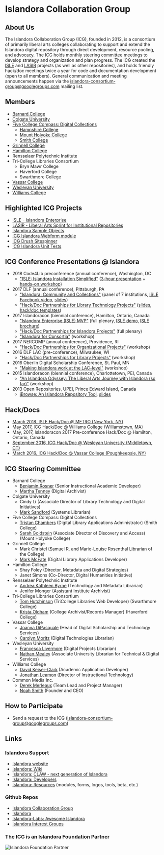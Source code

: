 # Islandora Collaboration Group

## About Us
The Islandora Collaboration Group (ICG), founded in 2012, is a consortium of primarily liberal arts colleges collaborating to support and extend the Islandora digital repository through direct development, resource pooling, and advocacy. The ICG holds monthly steering committee meetings to develop strategy and organization and plan progress. The ICG created the [ISLE](https://github.com/Islandora-Collaboration-Group/ISLE) and [LASIR](https://github.com/Islandora-Collaboration-Group/LASIR) projects (as well as other repositories), and holds friendly hack/doc meetings twice a year for code and documentation development (open to all members). General communication and meeting announcements happen via the islandora-consortium-group@googlegroups.com mailing list.

## Members
* [Barnard College](http://digitalcollections.barnard.edu)
* [Colgate University](https://digitalcollections.colgate.edu/)
* [Five College Compass: Digital Collections](https://compass.fivecolleges.edu/)
  * [Hampshire College](https://compass.fivecolleges.edu/institution/hampshire-college)
  * [Mount Holyoke College](https://compass.fivecolleges.edu/institution/mount-holyoke-college)
  * [Smith College](https://compass.fivecolleges.edu/institution/smith-college)
* [Grinnell College](https://digital.grinnell.edu/)
* [Hamilton College](http://wwww.dhinitiative.org)
* Rensselaer Polytechnic Institute
* Tri-College Libraries Consortium
  * Bryn Mawr College
  * Haverford College
  * Swarthmore College
* [Vassar College](https://digitallibrary.vassar.edu)
* [Wesleyan University](https://digitalcollections.wesleyan.edu/)
* [Williams College](https://unbound.williams.edu)

## Highlighted ICG Projects
* [ISLE - Islandora Enterprise](https://github.com/Islandora-Collaboration-Group/ISLE)
* [LASIR - Liberal Arts Sprint for Institutional Repositories](https://github.com/Islandora-Collaboration-Group/LASIR)
* [Islandora Sample Objects](https://github.com/Islandora-Collaboration-Group/islandora-sample-objects)
* [ICG Islandora Webform module](https://github.com/Islandora-Collaboration-Group/islandora_webform)
* [ICG Drush Sitespinner](https://github.com/Islandora-Collaboration-Group/drush-sitespinner)
* [ICG Islandora Unit Tests](https://github.com/Islandora-Collaboration-Group/icg_islandora_unit_tests)

## ICG Conference Presentations @ Islandora
* 2018 Code4Lib preconference (annual conference), Washington, DC
  * ["ISLE: Islandora Installation Simplified"](https://2018.code4lib.org/workshops/isle-islandora-installation-simplified) ([3-hour presentation](https://drive.google.com/file/d/1mmQh4ZxsQGgEgPwP46MsY8RX4I0fRb9j/view?usp=sharing) + [hands-on workshop](https://drive.google.com/file/d/1zpB5PyEV-PHkV-OmU9FbNjlwCpLRkre2/view?usp=sharing))
* 2017 DLF (annual conference), Pittsburgh, PA
  * ["Islandora: Community and Collections"](https://dlfforum2017.sched.com/event/Bzsu/t5b-islandora-community-and-collections) (panel of 7 institutions, [ISLE Facebook video](https://www.facebook.com/archivists.atbarnard/videos/vb.100000636466830/1785595161471682/?type=2&theater), [slides](https://osf.io/2xrpq/))
  * ["Hack/Doc Partnerships for Library Technology Projects"](https://dlfforum2017.sched.com/event/Bzsr/t4c-working-lunch-hackdoc-partnerships-for-library-technology-projects) ([slides](https://drive.google.com/file/d/1OySkajwr8dyW_4-XDMrRjcbabIvNYSe2/view?usp=sharing), [hack/doc templates](https://github.com/Islandora-Collaboration-Group/icg_information/tree/master/templates_how_to_run_a_hack_doc))
* 2017 Islandoracon (biennial conference), Hamilton, Ontario, Canada
  * ["Islandora Enterprise (ISLE) MVP"](https://docs.google.com/presentation/d/1wj95Dxu4iVt98rahj3QEp73xLFlsAmr_lrjhbzU2jCQ/edit?usp=sharing) (full plenary, [ISLE demo](https://www.youtube.com/watch?v=F30M-x-O1kM), [ISLE brochure](https://drive.google.com/file/d/0BwWnQmDKeQGBUXg2RTFXdFZuUmM/view?usp=sharing))
  * ["Hack/Doc Partnerships for Islandora Projects"](https://docs.google.com/presentation/d/1s0foVJVtNUVb1HJWPhZitHPwzoLfY5fxYCAejLtNAhI/edit?usp=sharing) (full plenary)
  * ["Islandora for Consortia"](https://drive.google.com/file/d/1Y46EEhAm_eYfmSHY_uYs3kcSpEFNJ88k/view?usp=sharing) (workshop)
* 2017 NERCOMP (annual conference), Providence, RI
  * ["Hack/Doc Partnerships for Organizational Projects"](https://events.educause.edu/nercomp-annual-conference/2017/agenda/hackdoc-partnerships-for-organizational-projects) (workshop)
* 2016 DLF LAC (pre-conference), Milwaukee, WI
  * ["Hack/Doc Partnerships for Library Projects"](https://dlfforum2016.sched.org/event/8LFu/s4c-hackdoc-partnerships-for-library-projects) (workshop)
* 2016 Oberlin Digital Scholarship Conference, St. Paul, MN
  * ["Making Islandora work at the LAC-level"](https://www.macalester.edu/library/oberlindsconference/schedule.html#) (workshop)
* 2015 Islandoracon (biennial conference), Charlottetown, PEI, Canada
    * ["An Islandora Odyssey: The Liberal Arts Journey with Islandora (so far)"](https://islandora.ca/camps/conference2015/schedule) (workshop)
* 2013 Open Repositories, UPEI, Prince Edward Island, Canada
  * [iBrowse: An Islandora Repository Tool](https://or2013.net/program/session-schedule/), [slides](https://or2013.net/sites/or2013.net/files/slides/iBrowse-presentation2_0/index.pdf)

## Hack/Docs
* [March 2018, ISLE Hack/Doc @ METRO (New York, NY)](https://islandora-collaboration-group.github.io/icg_information/hack_docs/METRO/)
* [May 2017, ICG Hack/Doc @ Williams College (Williamstown, MA)](https://github.com/Islandora-Collaboration-Group/icg_information/blob/master/hack_docs/meetings/03_Williams_2017.md)
* May, 2017, Islandoracon 2017 Pre-conference Hack/Doc @ Hamilton, Ontario, Canada
* [September 2016, ICG Hack/Doc @ Wesleyan University (Middletown, CT)](https://github.com/Islandora-Collaboration-Group/icg_information/blob/master/hack_docs/meetings/02_Wesleyan_2016.md)
* [March 2016, ICG Hack/Doc @ Vassar College (Poughkeepsie, NY)](https://github.com/Islandora-Collaboration-Group/icg_information/blob/master/hack_docs/meetings/01_Vassar_2016.md)

## ICG Steering Committee
* Barnard College
  * [Benjamin Rosner](https://github.com/br2490) (Senior Instructional Academic Developer)
  * [Martha Tenney](https://github.com/MarthaTenney) (Digital Archivist)
* Colgate University
  * Cindy Li (Associate Director of Library Technology and Digital Initiatives)
  * [Mark Sandford](https://github.com/marksandford) (Systems Librarian)
* Five College Compass: Digital Collections
  * [Tristan Chambers](https://github.com/TristanSmithlib) (Digital Library Applications Administrator) (Smith College)
  * [Sarah Goldstein](https://github.com/sgoldste) (Associate Director of Discovery and Access) (Mount Holyoke College)
* Grinnell College
  * Mark Christel (Samuel R. and Marie-Louise Rosenthal Librarian of the College)
  * [Mark McFate](https://github.com/McFateM) (Digital Library Applications Developer)
* Hamilton College
  * Shay Foley (Director, Metadata and Digital Strategies)
  * Janet Simons (Co-Director, Digital Humanities Initiative)
* Rensselaer Polytechnic Institute
  * [Andrea Kathleen Byrne](https://github.com/andreakb) (Technology and Metadata Librarian)
  * Jenifer Monger (Assistant Institute Archivist)
* Tri-College Libraries Consortium
  * [Tom Hutchinson](https://github.com/th5) (TriCollege Libraries Web Developer) (Swarthmore College)
  * [Krista Oldham](https://github.com/koldham) (College Archivist/Records Manager) (Haverford College)
* Vassar College
  * [Joanna DiPasquale](https://github.com/jjdipasquale) (Head of Digital Scholarship and Technology Services)
  * [Carolyn Moritz](https://github.com/exsilica) (Digital Technologies Librarian)
* Wesleyan University
  * [Francesca Livermore](https://github.com/bookishgirl) (Digital Projects Librarian)
  * [Nathan Mealey](https://github.com/nmealey-wesleyan) (Associate University Librarian for Technical & Digital Services)
* Williams College
  * [David Keiser-Clark](https://github.com/dwk2) (Academic Application Developer)
  * [Jonathan Leamon](https://github.com/jmleamon) (Director of Instructional Technology)
* Common Media Inc.
  * [Derek Merleaux](https://github.com/dmer) (Team Lead and Project Manager)
  * [Noah Smith](https://github.com/noahwsmith) (Founder and CEO)

## How to Participate
* Send a request to the ICG (islandora-consortium-group@googlegroups.com)

## Links

### Islandora Support
* [Islandora website](https://islandora.ca)
* [Islandora: Wiki](https://github.com/islandora/islandora/wiki)
* [Islandora: CLAW - next generation of Islandora](https://islandora.ca/CLAW)
* [Islandora: Developers](https://islandora.ca/developers)
* [Islandora: Resources](https://islandora.ca/resources) (modules, forms, logos, tools, beta, etc.)

### Github Repos
* [Islandora Collaboration Group](https://github.com/Islandora-Collaboration-Group)
* [Islandora](https://github.com/Islandora)
* [Islandora-Labs: Awesome Islandora](https://github.com/Islandora-Labs/islandora_awesome)
* [Islandora Interest Groups](https://github.com/islandora-interest-groups)

### The ICG is an Islandora Foundation Partner
![Islandora Foundation Partner](https://github.com/Islandora-Collaboration-Group/icg_information/blob/master/docs/Islandora-Foundation-Partner.png "Islandora Foundation Partner")

